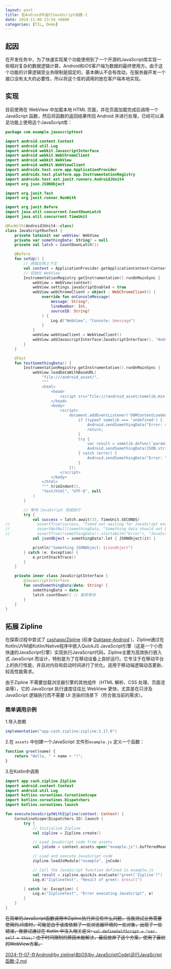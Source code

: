 ```yaml
---
layout: post
title: 在Android中运行JavaScript函数-1
date: 2024-11-06 23:54 +0800
categories: [TIL, Demo]
---
```


## 起因

在开发任务中，为了快速实现某个功能使用到了一个开源的JavaScript库实现一些相对复杂的数据逻辑计算，Android和iOS客户端为数据的最终使用方。由于这个功能的计算逻辑受业务限制是固定的，基本确认不会有改动，在服务器开发一个接口没有太大的必要性，所以将这个库的调用的放在客户端本地实现。

## 实现

目前使用在 WebView 中加载本地 HTML 页面，并在页面加载完成后调用一个 JavaScript 函数，然后将函数的返回结果传回 Android 并进行处理，已经可以满足功能上使用这个JavaScript库：

```kotlin
package com.example.javascripttest

import android.content.Context
import android.util.Log
import android.webkit.JavascriptInterface
import android.webkit.WebChromeClient
import android.webkit.WebView
import android.webkit.WebViewClient
import androidx.test.core.app.ApplicationProvider
import androidx.test.platform.app.InstrumentationRegistry
import androidx.test.ext.junit.runners.AndroidJUnit4
import org.json.JSONObject

import org.junit.Test
import org.junit.runner.RunWith

import org.junit.Before
import java.util.concurrent.CountDownLatch
import java.util.concurrent.TimeUnit

@RunWith(AndroidJUnit4::class)
class JavaScriptRunTest {
    private lateinit var webView: WebView
    private var somethingData: String? = null
    private val latch = CountDownLatch(1)

    @Before
    fun setUp() {
        // 获取应用上下文
        val context = ApplicationProvider.getApplicationContext<Context>()
        // 初始化 WebView
        InstrumentationRegistry.getInstrumentation().runOnMainSync {
            webView = WebView(context)
            webView.settings.javaScriptEnabled = true
            webView.webChromeClient = object : WebChromeClient() {
                override fun onConsoleMessage(
                    message: String?,
                    lineNumber: Int,
                    sourceID: String?
                ) {
                    Log.d("WebView", "Console: $message")
                }
            }
            webView.webViewClient = WebViewClient()
            webView.addJavascriptInterface(JavaScriptInterface(), "Android")
        }
    }

    @Test
    fun testSomethingData() {
        InstrumentationRegistry.getInstrumentation().runOnMainSync {
            webView.loadDataWithBaseURL(
                "file:///android_asset/",
                """
                <html>
                    <head>
                        <script src="file:///android_asset/somelib.min.js"></script>
                    </head>
                    <body>
                        <script>
                            document.addEventListener('DOMContentLoaded', function() {
                                if (typeof somelib === 'undefined') {
                                    Android.sendSomethingData("Error: somelib is undefined");
                                    return;
                                }
                                try {
                                    var result = somelib.dofunc('param1', 'param2');
                                    Android.sendSomethingData(JSON.stringify(result));
                                } catch (error) {
                                    Android.sendSomethingData("Error: " + error.message);
                                }
                            });
                        </script>
                    </body>
                </html>
                """.trimIndent(),
                "text/html", "UTF-8", null
            )
        }

        // 等待 JavaScript 完成执行
        try {
            val success = latch.await(15, TimeUnit.SECONDS)
//            assertTrue(success, "Timed out waiting for JavaScript execution.")
//            assertNotNull(somethingData, "Something data should not be null")
//            assertTrue(!somethingData!!.startsWith("Error"), "JavaScript execution failed: $somethingData")
            val jsonObject = somethingData?.let { JSONObject(it) }

            println("Something JSONObject: $jsonObject")
        } catch (e: Exception) {
            e.printStackTrace()
        }
    }

    private inner class JavaScriptInterface {
        @JavascriptInterface
        fun sendSomethingData(data: String) {
            somethingData = data
            latch.countDown() // 解除等待
        }
    }
}

```

## 拓展 Zipline

在探索过程中尝试了 [cashapp/Zipline](https://github.com/cashapp/zipline) (前身 [Duktape-Android](https://github.com/cashapp/zipline#duktape-android) )，Zipline通过在Kotlin/JVM或Kotlin/Native程序中嵌入QuickJS JavaScript引擎（这是一个小而快速的JavaScript引擎）实现执行JavaScript代码，Zipline主要为高效执行嵌入式 JavaScript 而设计，特别是为了在移动设备上良好运行。它专注于在移动平台上的执行性能，并且对内存和启动时间进行了优化。适用于移动端逻辑动态更新、较高性能需求。

由于Zipline 不需要加载浏览器引擎的其他组件（HTML 解析、CSS 处理、页面渲染等），它的 JavaScript 执行速度往往比 WebView 更快，尤其是在只涉及 JavaScript 逻辑执行而不需要 UI 渲染的场景下（符合我当前的需求）。

### 简单调用示例

1.导入依赖

```groovy
implementation("app.cash.zipline:zipline:1.17.0")
```

2.在 `assets` 中创建一个JavaScript 文件形`example.js` 定义一个函数：

```javascript
function greet(name) {
    return "Hello, " + name + "!";
}
```

3.在Kotlin中调用

```kotlin
import app.cash.zipline.Zipline
import android.content.Context
import android.util.Log
import kotlinx.coroutines.CoroutineScope
import kotlinx.coroutines.Dispatchers
import kotlinx.coroutines.launch

fun executeJavaScriptWithZipline(context: Context) {
    CoroutineScope(Dispatchers.IO).launch {
        try {
            // Initialize Zipline
            val zipline = Zipline.create()

            // Load JavaScript code from assets
            val jsCode = context.assets.open("example.js").bufferedReader().use { it.readText() }

            // Load and execute JavaScript code
            zipline.loadJsModule("example", jsCode)

            // Call the JavaScript function defined in example.js
            val result = zipline.quickJs.evaluate("greet('Zipline')")
            Log.d("ZiplineTest", "Result of greet: $result")

        } catch (e: Exception) {
            Log.e("ZiplineTest", "Error executing JavaScript", e)
        }
    }
}

```

~~在简单的JavaScript函数调用中Zipline执行并没有什么问题，当我测试业务需要使用的JS库时，可能是由于该库依赖了一些浏览器环境的一些对象，出现了一些错误，我尝试通过在 Kotlin 中注入相关定义: `val defineSelfScript = "var self = this;"` 由于时间限制的原因未能解决，最后放弃了这个方案，使用了最初的WebView方案。~~

[2024-11-07-在Android(by zipline)和iOS(by JavaScriptCode)运行JavaScript函数-2.md](https://freesme.github.io/posts/%E5%9C%A8Android%E4%B8%AD%E8%BF%90%E8%A1%8CJavaScript%E5%87%BD%E6%95%B0-1/)
